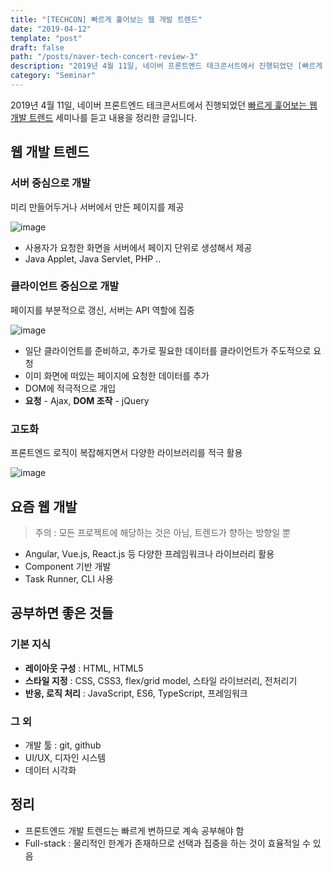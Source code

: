 ```yaml
---
title: "[TECHCON] 빠르게 훑어보는 웹 개발 트렌드"
date: "2019-04-12"
template: "post"
draft: false
path: "/posts/naver-tech-concert-review-3"
description: "2019년 4월 11일, 네이버 프론트엔드 테크콘서트에서 진행되었던 [빠르게 훑어보는 웹 개발 트렌드] 세미나를 듣고 내용을 정리한 글입니다."
category: "Seminar"
---
```


2019년 4월 11일, 네이버 프론트엔드 테크콘서트에서 진행되었던 [빠르게 훑어보는 웹 개발 트렌드](https://www.slideshare.net/NaverEngineering/naver-tech-concertfe2019) 세미나를 듣고 내용을 정리한 글입니다.

## 웹 개발 트렌드

### 서버 중심으로 개발

미리 만들어두거나 서버에서 만든 페이지를 제공

![image](https://user-images.githubusercontent.com/42922453/55972502-91baf080-5cbe-11e9-8fab-d57e27afda4c.png)

- 사용자가 요청한 화면을 서버에서 페이지 단위로 생성해서 제공
- Java Applet, Java Servlet, PHP ..

### 클라이언트 중심으로 개발

페이지를 부분적으로 갱신, 서버는 API 역할에 집중

![image](https://user-images.githubusercontent.com/42922453/55972659-e8282f00-5cbe-11e9-95ac-86db2138cdba.png)

- 일단 클라이언트를 준비하고, 추가로 필요한 데이터를 클라이언트가 주도적으로 요청
- 이미 화면에 떠있는 페이지에 요청한 데이터를 추가
- DOM에 적극적으로 개입
- **요청** - Ajax, **DOM 조작** - jQuery

### 고도화

프론트엔드 로직이 복잡해지면서 다양한 라이브러리를 적극 활용

![image](https://user-images.githubusercontent.com/42922453/55972830-39382300-5cbf-11e9-8885-8c132f1f87fa.png)

## 요즘 웹 개발

> 주의 : 모든 프로젝트에 해당하는 것은 아님, 트렌드가 향하는 방향일 뿐

- Angular, Vue.js, React.js 등 다양한 프레임워크나 라이브러리 활용
- Component 기반 개발
- Task Runner, CLI 사용

## 공부하면 좋은 것들

### 기본 지식

- **레이아웃 구성** : HTML, HTML5
- **스타일 지정** : CSS, CSS3, flex/grid model, 스타일 라이브러리, 전처리기
- **반응, 로직 처리** : JavaScript, ES6, TypeScript, 프레임워크

### 그 외

- 개발 툴 : git, github
- UI/UX, 디자인 시스템
- 데이터 시각화

## 정리

- 프론트엔드 개발 트렌드는 빠르게 변하므로 계속 공부해야 함
- Full-stack : 물리적인 한계가 존재하므로 선택과 집중을 하는 것이 효율적일 수 있음
